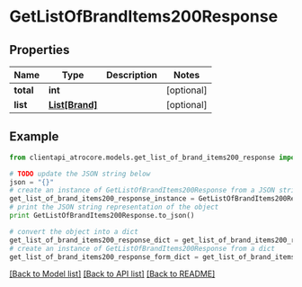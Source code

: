 # GetListOfBrandItems200Response


## Properties
Name | Type | Description | Notes
------------ | ------------- | ------------- | -------------
**total** | **int** |  | [optional] 
**list** | [**List[Brand]**](Brand.md) |  | [optional] 

## Example

```python
from clientapi_atrocore.models.get_list_of_brand_items200_response import GetListOfBrandItems200Response

# TODO update the JSON string below
json = "{}"
# create an instance of GetListOfBrandItems200Response from a JSON string
get_list_of_brand_items200_response_instance = GetListOfBrandItems200Response.from_json(json)
# print the JSON string representation of the object
print GetListOfBrandItems200Response.to_json()

# convert the object into a dict
get_list_of_brand_items200_response_dict = get_list_of_brand_items200_response_instance.to_dict()
# create an instance of GetListOfBrandItems200Response from a dict
get_list_of_brand_items200_response_form_dict = get_list_of_brand_items200_response.from_dict(get_list_of_brand_items200_response_dict)
```
[[Back to Model list]](../README.md#documentation-for-models) [[Back to API list]](../README.md#documentation-for-api-endpoints) [[Back to README]](../README.md)


